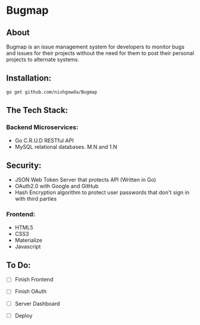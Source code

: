 # Bugmap
## About
Bugmap is an issue management system for developers to monitor bugs and issues for their projects without the need for them to post their personal projects to alternate systems. 

## Installation:
```
go get github.com/nishgowda/Bugmap
```

## The Tech Stack:

### Backend Microservices:
- Go C.R.U.D RESTful API
- MySQL relational databases. M.N and 1.N

## Security:
- JSON Web Token Server that protects API (Written in Go)
- OAuth2.0 with Google and GitHub
- Hash Encryption algorithm to protect user passwords that don't sign in with third parties

### Frontend: 
- HTML5
- CSS3
- Materialize
- Javascript

## To Do:
- [ ] Finish Frontend
- [ ] Finish OAuth
- [ ] Server Dashboard
- [ ] Deploy



